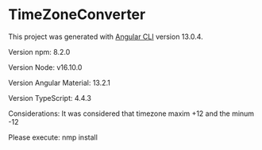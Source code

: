 # TimeZoneConverter

This project was generated with [Angular CLI](https://github.com/angular/angular-cli) version 13.0.4.

Version npm: 8.2.0

Version Node: v16.10.0

Version Angular Material: 13.2.1

Version TypeScript: 4.4.3

Considerations: It was considered that timezone maxim +12 and the minum -12 

Please execute: nmp install

